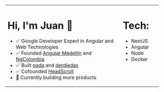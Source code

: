 <table><tr><td valign="top" width="75%">

# Hi, I'm Juan 👋 

- ✅ Google Developer Expert in Angular and Web Technologies
- ✅ Founded [Angular Medellin](https://www.meetup.com/es/angular-medellin/) and [NgColombia](https://www.youtube.com/watch?v=pLMgfU_uNPo)
- ✅ Built [pada](https://pada.jdjuan.io) and [derdiedas](https://derdiedas.jdjuan.io)
- ✅ Cofounded [HeadScroll](https://headscroll.io)
- 🚀 Currently building more products
 
</td><td valign="top" width="25%">

# Tech:

- NextJS
- Angular
- Node
- Docker
 
</tr></tr></table> 

